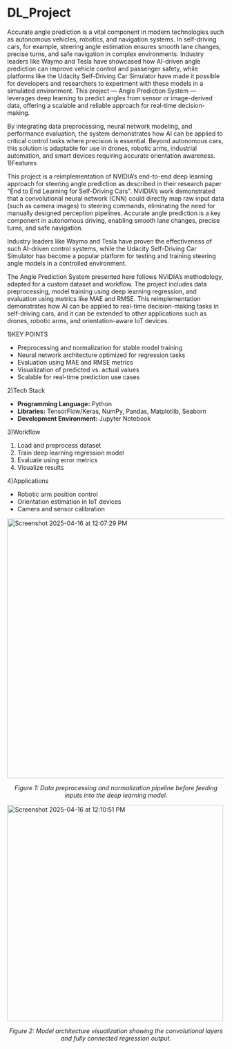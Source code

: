 # DL_Project

Accurate angle prediction is a vital component in modern technologies such as autonomous vehicles, robotics, and navigation systems. In self-driving cars, for example, steering angle estimation ensures smooth lane changes, precise turns, and safe navigation in complex environments. Industry leaders like Waymo and Tesla have showcased how AI-driven angle prediction can improve vehicle control and passenger safety, while platforms like the Udacity Self-Driving Car Simulator have made it possible for developers and researchers to experiment with these models in a simulated environment. This project — Angle Prediction System — leverages deep learning to predict angles from sensor or image-derived data, offering a scalable and reliable approach for real-time decision-making. 

By integrating data preprocessing, neural network modeling, and performance evaluation, the system demonstrates how AI can be applied to critical control tasks where precision is essential. Beyond autonomous cars, this solution is adaptable for use in drones, robotic arms, industrial automation, and smart devices requiring accurate orientation awareness.
1)Features

This project is a reimplementation of NVIDIA’s end-to-end deep learning approach for steering angle prediction as described in their research paper "End to End Learning for Self-Driving Cars". NVIDIA’s work demonstrated that a convolutional neural network (CNN) could directly map raw input data (such as camera images) to steering commands, eliminating the need for manually designed perception pipelines. Accurate angle prediction is a key component in autonomous driving, enabling smooth lane changes, precise turns, and safe navigation. 

Industry leaders like Waymo and Tesla have proven the effectiveness of such AI-driven control systems, while the Udacity Self-Driving Car Simulator has become a popular platform for testing and training steering angle models in a controlled environment.

The Angle Prediction System presented here follows NVIDIA’s methodology, adapted for a custom dataset and workflow. The project includes data preprocessing, model training using deep learning regression, and evaluation using metrics like MAE and RMSE. This reimplementation demonstrates how AI can be applied to real-time decision-making tasks in self-driving cars, and it can be extended to other applications such as drones, robotic arms, and orientation-aware IoT devices.

1)KEY POINTS

* Preprocessing and normalization for stable model training
* Neural network architecture optimized for regression tasks
* Evaluation using MAE and RMSE metrics
* Visualization of predicted vs. actual values
* Scalable for real-time prediction use cases

2)Tech Stack

* **Programming Language:** Python
* **Libraries:** TensorFlow/Keras, NumPy, Pandas, Matplotlib, Seaborn
* **Development Environment:** Jupyter Notebook

3)Workflow

1. Load and preprocess dataset
2. Train deep learning regression model
3. Evaluate using error metrics
4. Visualize results

4)Applications

* Robotic arm position control
* Orientation estimation in IoT devices
* Camera and sensor calibration
  


<img height="600" alt="Screenshot 2025-04-16 at 12:07:29 PM" src="https://github.com/user-attachments/assets/02e852fc-0e70-4301-9595-1caf6aaaeb78" />

<p align="center">
  <em>Figure 1: Data preprocessing and normalization pipeline before feeding inputs into the deep learning model.</em>
</p>

<img height="500" alt="Screenshot 2025-04-16 at 12:10:51 PM" src="https://github.com/user-attachments/assets/5d12e53a-e008-45ed-aa0d-8fb37ee592bd" />

<p align="center">
  <em>Figure 2: Model architecture visualization showing the convolutional layers and fully connected regression output.</em>
</p>





  


